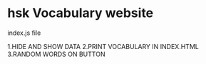 # hsk Vocabulary website

index.js file

1.HIDE AND SHOW DATA
2.PRINT VOCABULARY IN INDEX.HTML
3.RANDOM WORDS ON BUTTON
